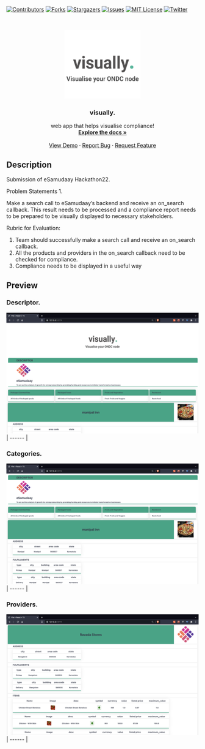 
[![Contributors][contributors-shield]][contributors-url]
[![Forks][forks-shield]][forks-url]
[![Stargazers][stars-shield]][stars-url]
[![Issues][issues-shield]][issues-url]
[![MIT License][license-shield]][license-url]
[![Twitter][twitter-shield]][twitter-url]





<br />
<p align="center">
  <a href="https://github.com/ankit-v2-1/xe50">
    <img src="https://github.com/ankit-v2-1/xe50/blob/main/src/assets/logo.png" alt="Logo" width="200" height="180">
  </a>

  <h3 align="center">visually.</h3>

  <p align="center">
web app that helps visualise compliance!
    <br />
    <a href="https://github.com/ankit-v2-1/xe50"><strong>Explore the docs »</strong></a>
    <br />
    <br />
    <a href="https://github.com/ankit-v2-1/xe50">View Demo</a>
    ·
    <a href="https://github.com/ankit-v2-1/xe50/issues">Report Bug</a>
    ·
    <a href="https://github.com/ankit-v2-1/xe50/issues">Request Feature</a>
  </p>
</p>

## Description
Submission of eSamudaay Hackathon22.

Problem Statements 1.

Make a search call to eSamudaay’s backend and receive an on_search callback. This result needs to be processed and a compliance report needs to be prepared to be visually displayed to necessary stakeholders.

Rubric for Evaluation:

1. Team should successfully make a search call and receive an on_search callback.
2. All the products and providers in the on_search callback need to be checked for compliance.
3. Compliance needs to be displayed in a useful way



## Preview
### Descriptor.<br />
![alt-text](src/assets/homepage.png)
| ------ |

### Categories.<br />
![alt-text](src/assets/descriptor.png)
| ------ |

### Providers. <br />
![alt-text](src/assets/provider.png)
| ------ |




<!-- MARKDOWN LINKS & IMAGES -->
<!-- https://www.markdownguide.org/basic-syntax/#reference-style-links -->
[contributors-shield]: https://img.shields.io/github/contributors/ankit-v2-1/xe50.svg?style=for-the-badge
[contributors-url]: https://github.com/ankit-v2-1/xe50/graphs/contributors
[forks-shield]: https://img.shields.io/github/forks/ankit-v2-1/reframe.svg?style=for-the-badge
[forks-url]: https://github.com/ankit-v2-1/xe50/network/members
[stars-shield]: https://img.shields.io/github/stars/ankit-v2-1/xe50.svg?style=for-the-badge
[stars-url]: https://github.com/ankit-v2-1/xe50/stargazers
[issues-shield]: https://img.shields.io/github/issues/ankit-v2-1/xe50.svg?style=for-the-badge
[issues-url]: https://github.com/ankit-v2-1/xe50/issues
[license-shield]: https://img.shields.io/github/license/ankit-v2-1/reframe.svg?style=for-the-badge
[license-url]: https://github.com/ankit-v2-1/reframe/blob/dev/LICENSE
[twitter-shield]: https://img.shields.io/twitter/follow/ankit_v2_1?style=for-the-badge&color=09f&labelColor=black.svg&logo=twitter&label=@ankit_v2_1
[twitter-url]: https://twitter.com/ankit_v2_1
